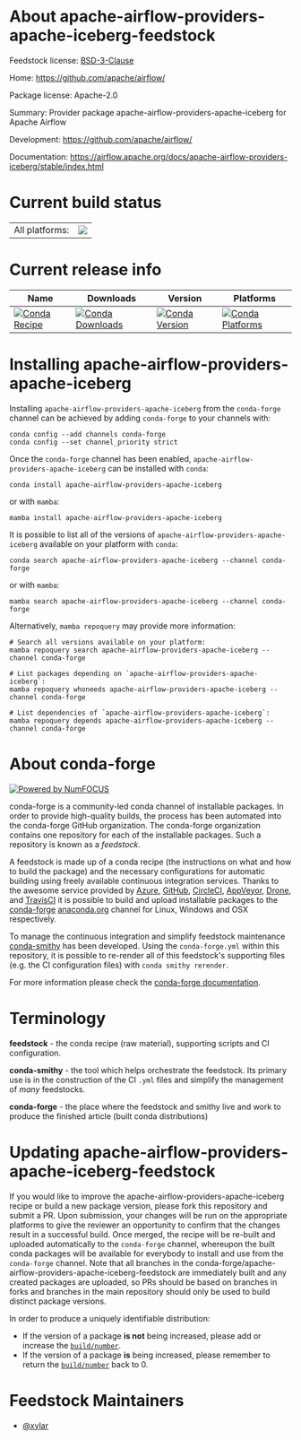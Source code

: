 About apache-airflow-providers-apache-iceberg-feedstock
=======================================================

Feedstock license: [BSD-3-Clause](https://github.com/conda-forge/apache-airflow-providers-apache-iceberg-feedstock/blob/main/LICENSE.txt)

Home: https://github.com/apache/airflow/

Package license: Apache-2.0

Summary: Provider package apache-airflow-providers-apache-iceberg for Apache Airflow

Development: https://github.com/apache/airflow/

Documentation: https://airflow.apache.org/docs/apache-airflow-providers-iceberg/stable/index.html

Current build status
====================


<table><tr><td>All platforms:</td>
    <td>
      <a href="https://dev.azure.com/conda-forge/feedstock-builds/_build/latest?definitionId=22426&branchName=main">
        <img src="https://dev.azure.com/conda-forge/feedstock-builds/_apis/build/status/apache-airflow-providers-apache-iceberg-feedstock?branchName=main">
      </a>
    </td>
  </tr>
</table>

Current release info
====================

| Name | Downloads | Version | Platforms |
| --- | --- | --- | --- |
| [![Conda Recipe](https://img.shields.io/badge/recipe-apache--airflow--providers--apache--iceberg-green.svg)](https://anaconda.org/conda-forge/apache-airflow-providers-apache-iceberg) | [![Conda Downloads](https://img.shields.io/conda/dn/conda-forge/apache-airflow-providers-apache-iceberg.svg)](https://anaconda.org/conda-forge/apache-airflow-providers-apache-iceberg) | [![Conda Version](https://img.shields.io/conda/vn/conda-forge/apache-airflow-providers-apache-iceberg.svg)](https://anaconda.org/conda-forge/apache-airflow-providers-apache-iceberg) | [![Conda Platforms](https://img.shields.io/conda/pn/conda-forge/apache-airflow-providers-apache-iceberg.svg)](https://anaconda.org/conda-forge/apache-airflow-providers-apache-iceberg) |

Installing apache-airflow-providers-apache-iceberg
==================================================

Installing `apache-airflow-providers-apache-iceberg` from the `conda-forge` channel can be achieved by adding `conda-forge` to your channels with:

```
conda config --add channels conda-forge
conda config --set channel_priority strict
```

Once the `conda-forge` channel has been enabled, `apache-airflow-providers-apache-iceberg` can be installed with `conda`:

```
conda install apache-airflow-providers-apache-iceberg
```

or with `mamba`:

```
mamba install apache-airflow-providers-apache-iceberg
```

It is possible to list all of the versions of `apache-airflow-providers-apache-iceberg` available on your platform with `conda`:

```
conda search apache-airflow-providers-apache-iceberg --channel conda-forge
```

or with `mamba`:

```
mamba search apache-airflow-providers-apache-iceberg --channel conda-forge
```

Alternatively, `mamba repoquery` may provide more information:

```
# Search all versions available on your platform:
mamba repoquery search apache-airflow-providers-apache-iceberg --channel conda-forge

# List packages depending on `apache-airflow-providers-apache-iceberg`:
mamba repoquery whoneeds apache-airflow-providers-apache-iceberg --channel conda-forge

# List dependencies of `apache-airflow-providers-apache-iceberg`:
mamba repoquery depends apache-airflow-providers-apache-iceberg --channel conda-forge
```


About conda-forge
=================

[![Powered by
NumFOCUS](https://img.shields.io/badge/powered%20by-NumFOCUS-orange.svg?style=flat&colorA=E1523D&colorB=007D8A)](https://numfocus.org)

conda-forge is a community-led conda channel of installable packages.
In order to provide high-quality builds, the process has been automated into the
conda-forge GitHub organization. The conda-forge organization contains one repository
for each of the installable packages. Such a repository is known as a *feedstock*.

A feedstock is made up of a conda recipe (the instructions on what and how to build
the package) and the necessary configurations for automatic building using freely
available continuous integration services. Thanks to the awesome service provided by
[Azure](https://azure.microsoft.com/en-us/services/devops/), [GitHub](https://github.com/),
[CircleCI](https://circleci.com/), [AppVeyor](https://www.appveyor.com/),
[Drone](https://cloud.drone.io/welcome), and [TravisCI](https://travis-ci.com/)
it is possible to build and upload installable packages to the
[conda-forge](https://anaconda.org/conda-forge) [anaconda.org](https://anaconda.org/)
channel for Linux, Windows and OSX respectively.

To manage the continuous integration and simplify feedstock maintenance
[conda-smithy](https://github.com/conda-forge/conda-smithy) has been developed.
Using the ``conda-forge.yml`` within this repository, it is possible to re-render all of
this feedstock's supporting files (e.g. the CI configuration files) with ``conda smithy rerender``.

For more information please check the [conda-forge documentation](https://conda-forge.org/docs/).

Terminology
===========

**feedstock** - the conda recipe (raw material), supporting scripts and CI configuration.

**conda-smithy** - the tool which helps orchestrate the feedstock.
                   Its primary use is in the construction of the CI ``.yml`` files
                   and simplify the management of *many* feedstocks.

**conda-forge** - the place where the feedstock and smithy live and work to
                  produce the finished article (built conda distributions)


Updating apache-airflow-providers-apache-iceberg-feedstock
==========================================================

If you would like to improve the apache-airflow-providers-apache-iceberg recipe or build a new
package version, please fork this repository and submit a PR. Upon submission,
your changes will be run on the appropriate platforms to give the reviewer an
opportunity to confirm that the changes result in a successful build. Once
merged, the recipe will be re-built and uploaded automatically to the
`conda-forge` channel, whereupon the built conda packages will be available for
everybody to install and use from the `conda-forge` channel.
Note that all branches in the conda-forge/apache-airflow-providers-apache-iceberg-feedstock are
immediately built and any created packages are uploaded, so PRs should be based
on branches in forks and branches in the main repository should only be used to
build distinct package versions.

In order to produce a uniquely identifiable distribution:
 * If the version of a package **is not** being increased, please add or increase
   the [``build/number``](https://docs.conda.io/projects/conda-build/en/latest/resources/define-metadata.html#build-number-and-string).
 * If the version of a package **is** being increased, please remember to return
   the [``build/number``](https://docs.conda.io/projects/conda-build/en/latest/resources/define-metadata.html#build-number-and-string)
   back to 0.

Feedstock Maintainers
=====================

* [@xylar](https://github.com/xylar/)


